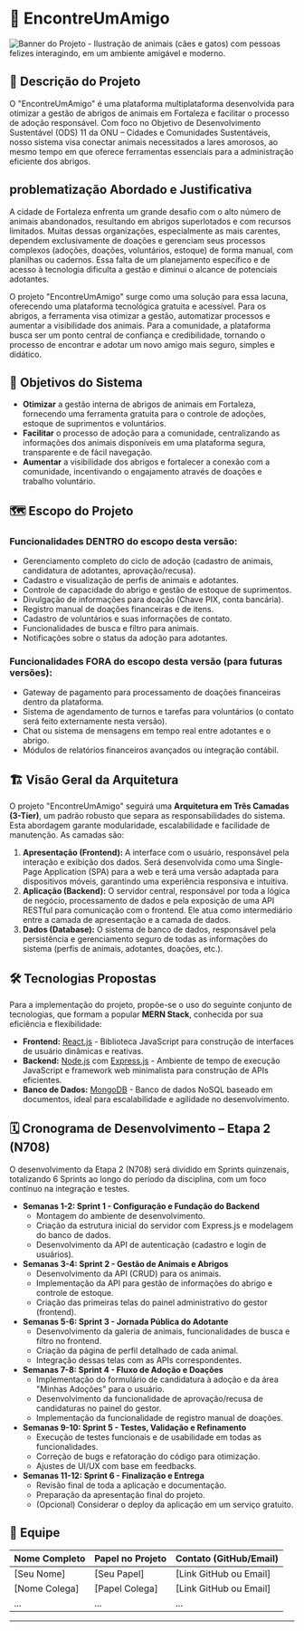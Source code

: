 # 🐾 EncontreUmAmigo

![Banner do Projeto - Ilustração de animais (cães e gatos) com pessoas felizes interagindo, em um ambiente amigável e moderno.](https://via.placeholder.com/1200x400?text=Banner+do+Projeto+-+EncontreUmAmigo)

## 📝 Descrição do Projeto

O "EncontreUmAmigo" é uma plataforma multiplataforma desenvolvida para otimizar a gestão de abrigos de animais em Fortaleza e facilitar o processo de adoção responsável. Com foco no Objetivo de Desenvolvimento Sustentável (ODS) 11 da ONU – Cidades e Comunidades Sustentáveis, nosso sistema visa conectar animais necessitados a lares amorosos, ao mesmo tempo em que oferece ferramentas essenciais para a administração eficiente dos abrigos.

##  problematização Abordado e Justificativa

A cidade de Fortaleza enfrenta um grande desafio com o alto número de animais abandonados, resultando em abrigos superlotados e com recursos limitados. Muitas dessas organizações, especialmente as mais carentes, dependem exclusivamente de doações e gerenciam seus processos complexos (adoções, doações, voluntários, estoque) de forma manual, com planilhas ou cadernos. Essa falta de um planejamento específico e de acesso à tecnologia dificulta a gestão e diminui o alcance de potenciais adotantes.

O projeto "EncontreUmAmigo" surge como uma solução para essa lacuna, oferecendo uma plataforma tecnológica gratuita e acessível. Para os abrigos, a ferramenta visa otimizar a gestão, automatizar processos e aumentar a visibilidade dos animais. Para a comunidade, a plataforma busca ser um ponto central de confiança e credibilidade, tornando o processo de encontrar e adotar um novo amigo mais seguro, simples e didático.

## 🎯 Objetivos do Sistema

* **Otimizar** a gestão interna de abrigos de animais em Fortaleza, fornecendo uma ferramenta gratuita para o controle de adoções, estoque de suprimentos e voluntários.
* **Facilitar** o processo de adoção para a comunidade, centralizando as informações dos animais disponíveis em uma plataforma segura, transparente e de fácil navegação.
* **Aumentar** a visibilidade dos abrigos e fortalecer a conexão com a comunidade, incentivando o engajamento através de doações e trabalho voluntário.

## 🗺️ Escopo do Projeto

### **Funcionalidades DENTRO do escopo desta versão:**
* Gerenciamento completo do ciclo de adoção (cadastro de animais, candidatura de adotantes, aprovação/recusa).
* Cadastro e visualização de perfis de animais e adotantes.
* Controle de capacidade do abrigo e gestão de estoque de suprimentos.
* Divulgação de informações para doação (Chave PIX, conta bancária).
* Registro manual de doações financeiras e de itens.
* Cadastro de voluntários e suas informações de contato.
* Funcionalidades de busca e filtro para animais.
* Notificações sobre o status da adoção para adotantes.

### **Funcionalidades FORA do escopo desta versão (para futuras versões):**
* Gateway de pagamento para processamento de doações financeiras dentro da plataforma.
* Sistema de agendamento de turnos e tarefas para voluntários (o contato será feito externamente nesta versão).
* Chat ou sistema de mensagens em tempo real entre adotantes e o abrigo.
* Módulos de relatórios financeiros avançados ou integração contábil.

## 🏗️ Visão Geral da Arquitetura

O projeto "EncontreUmAmigo" seguirá uma **Arquitetura em Três Camadas (3-Tier)**, um padrão robusto que separa as responsabilidades do sistema. Esta abordagem garante modularidade, escalabilidade e facilidade de manutenção. As camadas são:

1.  **Apresentação (Frontend):** A interface com o usuário, responsável pela interação e exibição dos dados. Será desenvolvida como uma Single-Page Application (SPA) para a web e terá uma versão adaptada para dispositivos móveis, garantindo uma experiência responsiva e intuitiva.
2.  **Aplicação (Backend):** O servidor central, responsável por toda a lógica de negócio, processamento de dados e pela exposição de uma API RESTful para comunicação com o frontend. Ele atua como intermediário entre a camada de apresentação e a camada de dados.
3.  **Dados (Database):** O sistema de banco de dados, responsável pela persistência e gerenciamento seguro de todas as informações do sistema (perfis de animais, adotantes, doações, etc.).

## 🛠️ Tecnologias Propostas

Para a implementação do projeto, propõe-se o uso do seguinte conjunto de tecnologias, que formam a popular **MERN Stack**, conhecida por sua eficiência e flexibilidade:

* **Frontend:** [React.js](https://react.dev/) - Biblioteca JavaScript para construção de interfaces de usuário dinâmicas e reativas.
* **Backend:** [Node.js](https://nodejs.org/en) com [Express.js](https://expressjs.com/) - Ambiente de tempo de execução JavaScript e framework web minimalista para construção de APIs eficientes.
* **Banco de Dados:** [MongoDB](https://www.mongodb.com/) - Banco de dados NoSQL baseado em documentos, ideal para escalabilidade e agilidade no desenvolvimento.

## 🗓️ Cronograma de Desenvolvimento – Etapa 2 (N708)

O desenvolvimento da Etapa 2 (N708) será dividido em Sprints quinzenais, totalizando 6 Sprints ao longo do período da disciplina, com um foco contínuo na integração e testes.

* **Semanas 1-2: Sprint 1 - Configuração e Fundação do Backend**
    * Montagem do ambiente de desenvolvimento.
    * Criação da estrutura inicial do servidor com Express.js e modelagem do banco de dados.
    * Desenvolvimento da API de autenticação (cadastro e login de usuários).
* **Semanas 3-4: Sprint 2 - Gestão de Animais e Abrigos**
    * Desenvolvimento da API (CRUD) para os animais.
    * Implementação da API para gestão de informações do abrigo e controle de estoque.
    * Criação das primeiras telas do painel administrativo do gestor (frontend).
* **Semanas 5-6: Sprint 3 - Jornada Pública do Adotante**
    * Desenvolvimento da galeria de animais, funcionalidades de busca e filtro no frontend.
    * Criação da página de perfil detalhado de cada animal.
    * Integração dessas telas com as APIs correspondentes.
* **Semanas 7-8: Sprint 4 - Fluxo de Adoção e Doações**
    * Implementação do formulário de candidatura à adoção e da área "Minhas Adoções" para o usuário.
    * Desenvolvimento da funcionalidade de aprovação/recusa de candidaturas no painel do gestor.
    * Implementação da funcionalidade de registro manual de doações.
* **Semanas 9-10: Sprint 5 - Testes, Validação e Refinamento**
    * Execução de testes funcionais e de usabilidade em todas as funcionalidades.
    * Correção de bugs e refatoração do código para otimização.
    * Ajustes de UI/UX com base em feedbacks.
* **Semanas 11-12: Sprint 6 - Finalização e Entrega**
    * Revisão final de toda a aplicação e documentação.
    * Preparação da apresentação final do projeto.
    * (Opcional) Considerar o deploy da aplicação em um serviço gratuito.

## 👥 Equipe

| Nome Completo | Papel no Projeto | Contato (GitHub/Email) |
| :------------ | :--------------- | :--------------------- |
| [Seu Nome]    | [Seu Papel]      | [Link GitHub ou Email] |
| [Nome Colega] | [Papel Colega]   | [Link GitHub ou Email] |
| ...           | ...              | ...                    |

---
